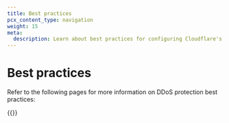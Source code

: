 ```yaml
---
title: Best practices
pcx_content_type: navigation
weight: 15
meta:
  description: Learn about best practices for configuring Cloudflare's DDoS protection.
---
```


# Best practices

Refer to the following pages for more information on DDoS protection best practices:

{{<directory-listing>}}
